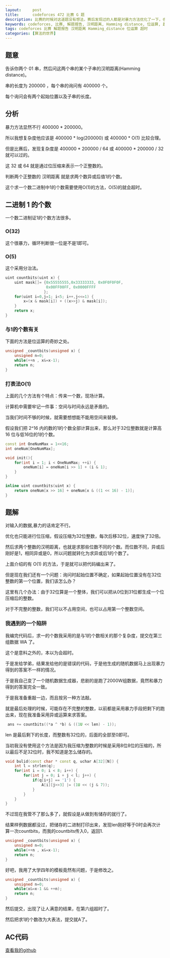 ```yaml
---
layout:     post
title:      codeforces 472 比赛 G 题
description: 比赛的时候对这道题没有想法，赛后发现过的人都是对暴力方法优化了一下，也就是快了64倍或32倍就可以过的，没想到考察的是常数优化。。。
keywords: codeforces, 比赛, 解题报告, 汉明距离, Hamming distance, 位运算, 超时
tags: codeforces 比赛 解题报告 汉明距离 Hamming_distance 位运算 超时
categories: [算法的世界]
---
```



## 题意

告诉你两个 01 串，然后问这两个串的某个子串的汉明距离(Hamming distance)。

串的长度为 200000 ，每个串的询问有 400000 个。

每个询问会有两个起始位置以及子串的长度。

## 分析

暴力方法显然不行 400000 * 200000。

所以我想复杂度他应该是 400000 * log(200000) 或 400000 * O(1) 比较合理。

但是比赛后，发现复杂度是 400000 * 200000 / 64 或 400000 * 200000 / 32 就可以过的。

这 32 或 64 就是通过位压缩来表示一个正整数的。

判断两个正整数的 汉明距离 就是求两个数异或后值1的个数。

这个求一个数二进制中1的个数需要使用O(1)的方法，O(5)的就会超时。


## 二进制 1 的个数

一个数二进制证1的个数方法很多。

### O(32)

这个很暴力，循环判断很一位是不是1即可。

### O(5)

这个采用分治法。


```cpp
uint countbits(uint x) {
    uint mask[]= {0x55555555,0x33333333, 0x0F0F0F0F,
                  0x00FF00FF, 0x0000FFFF
                 };
    for(uint i=0,j=1; i<5; i++,j<<=1) {
        x=(x & mask[i]) + ((x>>j) & mask[i]);
    }
    return x;
}
```

### 与1的个数有关

下面的方法是位运算的奇妙之处。

```cpp
unsigned _countbits(unsigned x) {
    unsigned n=0;
    while(++n , x&=x-1);
    return n;
}
```

### 打表法O(1)

上面的几个方法有个特点：传来一个数，现场计算。

计算机中需要牢记一件事：空间与时间永远是矛盾的。

当我们时间不够的时候，就需要想想能不能用空间来替换。

假设我们把 2^16 内的数的1的个数全部计算出来，那么对于32位整数就是计算高 16 位与低16位的1的个数。

```cpp
const int OneNumMax = 1<<16;
int oneNum[OneNumMax];

void init(){
	for(int i = 1; i < OneNumMax; ++i) {
		oneNum[i] = oneNum[i >> 1] + (i & 1);
	}
}

inline uint countbits(uint x) {
    return oneNum[x >> 16] + oneNum[x & ((1 << 16) - 1)];
}
```
## 题解

对输入的数据,暴力的话肯定不行。

优化也只能进行位压缩，假设压缩为32位整数，每次后移32位，速度快了32倍。

然后求两个整数的汉明距离，也就是求那些位数不同的个数。而位数不同，异或后刚好是1，相同异或是0，所以问题就转化为求异或后1的个数了。

上面介绍的有 O(1) 的方法，于是就可以把代码编出来了。

但是现在我们还有一个问题：询问时起始位置不确定，如果起始位置没有在32位整数的第一个位置，我们该怎么办？

这里有几个办法：由于32位算是一个整体，我们可以把从0位到31位都生成一个位压缩后的整数。

对于不完整的整数，我们可以不占用空间，也可以占用第一个整数空间。


### 我遇到的一个陷阱

我编完代码后，求一的个数我采用的是与1的个数相关的那个复杂度，提交在第三组数据 WA 了。

这个是意料之外的，本以为会超时。

于是发给学弟，结果发给他的是错误的代码，于是他生成的随机数据马上出现暴力得到的答案不一样的情况。

于是我自己变了一个随机数据生成器，悲剧的是跑了2000W组数据，竟然和暴力得到的答案完全一致。

于是我准备重敲一边，而且按另一种方法敲。

就是最后处理的时候，可能存在不完整的整数，以前都是采用暴力手段把剩下的跑出来，现在我准备采用异或运算来求答案。	

```cpp
 ans += countbits((*a ^ *b) & ((1U << len) - 1));
```

len 是最后剩下的长度，而整数有32位的，后面的全部至0即可。

当初我没有使用这个方法是因为我压缩为整数的时候是采用8位8位的压缩的，所以最后不足32位时，我不知道是怎么储存的。

```cpp
void bulid(const char * const q, uchar A[32][N]) {
    int l = strlen(q);
    for(int i = 0; i < 8; i++) {
        for(int j = 0; i + j < l; j++) {
            if(q[i+j] == '1') {
                A[i][j>>3] |= (1U << (j & 7));
            }
        }
    }
}
```

不过现在我管不了那么多了，就假设是从做到有储存的就行了。

结果样例数据都没过，把储存的二进制打印出来，发现len刚好等于0时会再次计算一次countbits，而我的countbits传入0，返回1.

```cpp
unsigned _countbits(unsigned x) {
    unsigned n=0;
    while(++n , x&=x-1);
    return n;
}
```

好吧，我用了大学四年的模板竟然有问题，于是修改之。

```cpp
unsigned _countbits(unsigned x) {
    unsigned n=0;
    while(x&=x-1 && ++n);
    return n;
}
```

然后提交，出现了让人满意的结果，在第六组超时了。

然后把求1的个数改为大表法，提交就A了。


## AC代码

[查看我的github][codeforces-472G]

[codeforces-472G]: https://github.com/tiankonguse/ACM/blob/master/codeforces/472G.cpp



